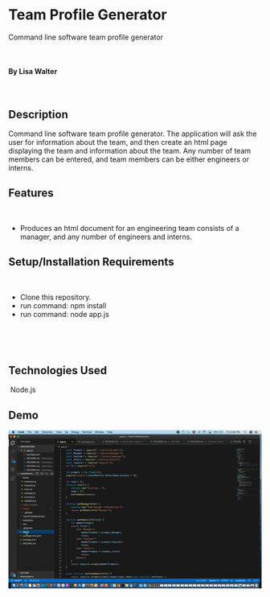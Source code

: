 # Team Profile Generator
Command line software team profile generator


​
#### By Lisa Walter
​
## Description
Command line software  team profile generator. The application will ask the user for information about the team, and then create an html page displaying the team and information about the team. Any number of team members can be entered, and team members can be either engineers or interns.


## Features
​
* Produces an html document for an engineering team consists of a manager, and any number of engineers and interns.
​
​
## Setup/Installation Requirements
​
* Clone this repository.
* run command: npm install
* run command: node app.js
​


​

​
## Technologies Used
​
Node.js

## Demo
![Team Profile Generator](teamprofiledemo.gif)
